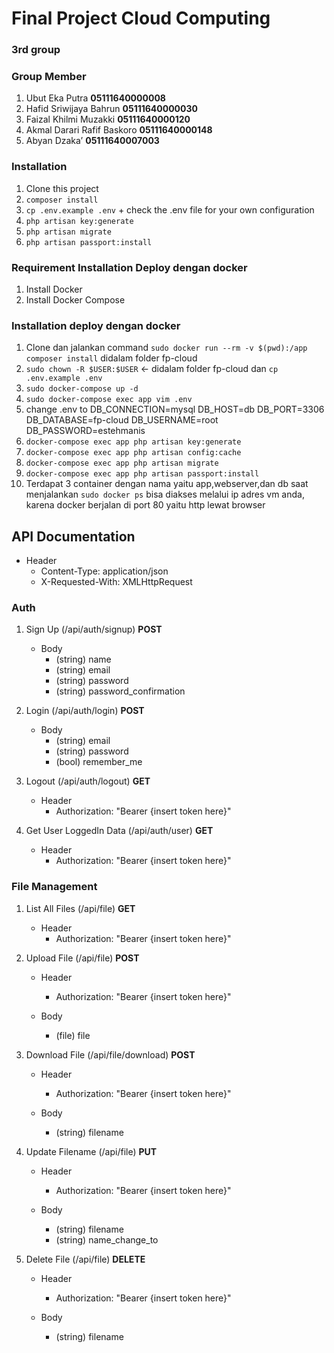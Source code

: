 # Final Project Cloud Computing
### 3rd group
### Group Member
1. Ubut Eka Putra **05111640000008**
2. Hafid Sriwijaya Bahrun **05111640000030**
3. Faizal Khilmi Muzakki **05111640000120**
4. Akmal Darari Rafif Baskoro **05111640000148**
5. Abyan Dzaka’ **05111640007003**

### Installation
1. Clone this project
2. `composer install`
3. `cp .env.example .env` + check the .env file for your own configuration
4. `php artisan key:generate`
5. `php artisan migrate`
6. `php artisan passport:install`

### Requirement Installation Deploy dengan docker
1. Install Docker
2. Install Docker Compose
### Installation deploy dengan docker
1. Clone dan jalankan command `sudo docker run --rm -v $(pwd):/app composer install` didalam folder fp-cloud
2. `sudo chown -R $USER:$USER` <- didalam folder fp-cloud dan `cp .env.example .env`
3. `sudo docker-compose up -d`
4. `sudo docker-compose exec app vim .env`
5. change .env to
DB_CONNECTION=mysql
DB_HOST=db
DB_PORT=3306
DB_DATABASE=fp-cloud
DB_USERNAME=root
DB_PASSWORD=estehmanis
6. `docker-compose exec app php artisan key:generate`
7. `docker-compose exec app php artisan config:cache`
8. `docker-compose exec app php artisan migrate`
9. `docker-compose exec app php artisan passport:install`
10. Terdapat 3 container dengan nama yaitu app,webserver,dan db saat menjalankan `sudo docker ps`
bisa diakses melalui ip adres vm anda, karena docker berjalan di port 80 yaitu http lewat browser
## API Documentation
- Header
  - Content-Type: application/json
  - X-Requested-With: XMLHttpRequest

### Auth
1. Sign Up (/api/auth/signup) **POST**
   - Body
     - (string) name
     - (string) email
     - (string) password
     - (string) password_confirmation

2. Login (/api/auth/login) **POST**
   - Body
     - (string) email
     - (string) password
     - (bool) remember_me

3. Logout (/api/auth/logout) **GET**
   - Header
     - Authorization: "Bearer {insert token here}"

4. Get User LoggedIn Data (/api/auth/user) **GET**
   - Header
     - Authorization: "Bearer {insert token here}"

### File Management
1. List All Files (/api/file) **GET**
   - Header
     - Authorization: "Bearer {insert token here}"

2. Upload File (/api/file) **POST**
   - Header
     - Authorization: "Bearer {insert token here}"

   - Body
     - (file) file

3. Download File (/api/file/download) **POST**
   - Header
     - Authorization: "Bearer {insert token here}"

   - Body
     - (string) filename

4. Update Filename (/api/file) **PUT**
   - Header
     - Authorization: "Bearer {insert token here}"

   - Body
     - (string) filename
     - (string) name_change_to


4. Delete File (/api/file) **DELETE**
   - Header
     - Authorization: "Bearer {insert token here}"

   - Body
     - (string) filename
